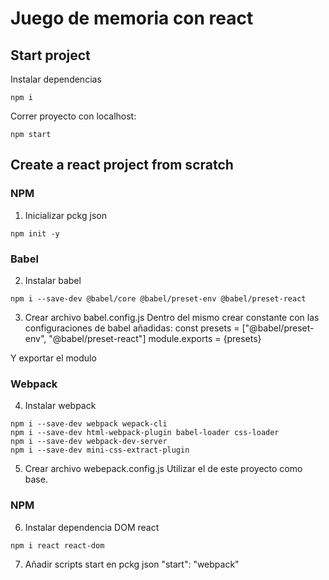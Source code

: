 # Juego de memoria con react
## Start project
Instalar dependencias
```
npm i
```
Correr proyecto con localhost: 

```
npm start
```
## Create a react project from scratch
### NPM
1. Inicializar pckg json
```
npm init -y
```
### Babel
2. Instalar babel
```
npm i --save-dev @babel/core @babel/preset-env @babel/preset-react
```
3. Crear archivo babel.config.js
Dentro del mismo crear constante con las configuraciones de babel añadidas: 
const presets = ["@babel/preset-env", "@babel/preset-react"]
module.exports = {presets}

Y exportar el modulo
### Webpack
4. Instalar webpack
```
npm i --save-dev webpack wepack-cli
npm i --save-dev html-webpack-plugin babel-loader css-loader
npm i --save-dev webpack-dev-server
npm i --save-dev mini-css-extract-plugin
```
5. Crear archivo webepack.config.js
Utilizar el de este proyecto como base. 

### NPM
6. Instalar dependencia DOM react
```
npm i react react-dom
```
7. Añadir scripts start en pckg json
"start": "webpack"